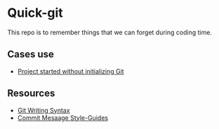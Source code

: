 # Quick-git
This repo is to remember things that we can forget during coding time.

## Cases use
- [Project started without initializing Git](init-local-repo.md)

## Resources
- [Git Writing Syntax](https://docs.github.com/es/get-started/writing-on-github/getting-started-with-writing-and-formatting-on-github/basic-writing-and-formatting-syntax)
- [Commit Mesaage Style-Guides](https://gist.github.com/rishavpandey43/84665ffe3cea76400d8e5a1ad7133a79)
